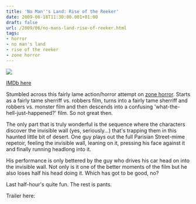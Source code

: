 ```yaml
---
title: 'No Man''s Land: Rise of the Reeker'
date: 2009-06-18T11:30:00.001+01:00
draft: false
url: /2009/06/no-mans-land-rise-of-reeker.html
tags: 
- horror
- no man's land
- rise of the reeker
- zone horror
---
```


  

  

![](/blogspot/AVvXsEja_Bubhg5heoOoIuBaw4uwQ4jbF5ZGnTwCByXeqbZhnN2VUF-nkCqcV0NtEBzGPP_cUsy3VfjCCIpOTzsHWnFdxVfnJOQx3XQLxHpW9wYH8DN6FgwGT8Yij6LECK_q2U1PyBQiM1NJd34/s400/poster_reeker2.jpg)

  

  
  
[IMDb here](http://www.imdb.com/title/tt1090671/)  
  
Stumbled across this fairly lame action/horror attempt on [zone horror](http://www.zonehorror.tv/). Starts as a fairly tame sherriff vs. robbers film, turns into a fairly tame sherriff and robbers vs. monster film and then descends into a confusing 'what-the-hell-just-happened?' film. So not great then.  
  
The only part that is truly wonderful is the sequence where the characters discover the invisible wall (yes, seriously...) that's trapping them in this haunted little bit of desert. One guy plays out the full Parisian Street-mime repetoir, feeling the invisible wall, leaning on it, pressing his face against it and finally running headlong into it.  
  
His performance is only bettered by the guy who drives his car head on into the invisible wall. Not only is it one of the better moments of the film but he also loses half his head doing it. Which has got to be good, no?  
  
Last half-hour's quite fun. The rest is pants.  
  
Trailer here: